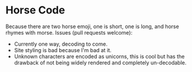 Horse Code
==========
Because there are two horse emoji, one is short, one is long, and horse rhymes with morse.
Issues (pull requests welcome):
 * Currently one way, decoding to come.
 * Site styling is bad because I'm bad at it.
 * Unknown characters are encoded as unicorns, this is cool but has the drawback of not being widely rendered and completely un-decodable.

